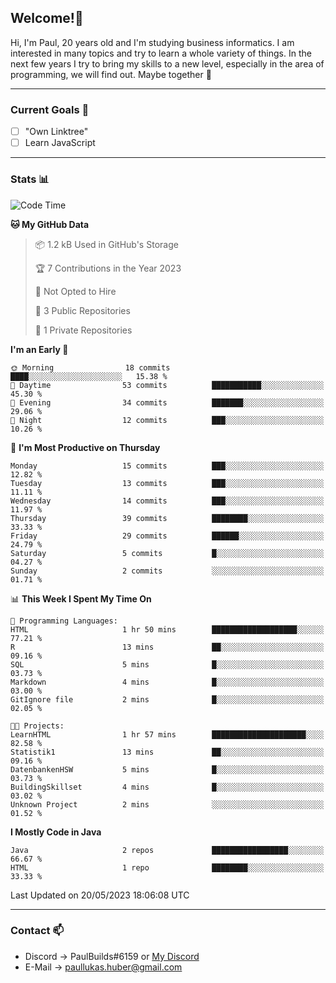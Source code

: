 ## Welcome!👋

Hi, I'm Paul, 20 years old and I'm studying business informatics. I am interested in many topics and try to learn a whole variety of things. In the next few years I try to bring my skills to a new level, especially in the area of programming, we will find out.
Maybe together 🤙

---
### Current Goals 🥅

- [ ] "Own Linktree"
- [ ] Learn JavaScript

---
### Stats 📊

<!--START_SECTION:waka-->
![Code Time](http://img.shields.io/badge/Code%20Time-67%20hrs%209%20mins-blue)

**🐱 My GitHub Data** 

> 📦 1.2 kB Used in GitHub's Storage 
 > 
> 🏆 7 Contributions in the Year 2023
 > 
> 🚫 Not Opted to Hire
 > 
> 📜 3 Public Repositories 
 > 
> 🔑 1 Private Repositories 
 > 
**I'm an Early 🐤** 

```text
🌞 Morning                18 commits          ████░░░░░░░░░░░░░░░░░░░░░   15.38 % 
🌆 Daytime                53 commits          ███████████░░░░░░░░░░░░░░   45.30 % 
🌃 Evening                34 commits          ███████░░░░░░░░░░░░░░░░░░   29.06 % 
🌙 Night                  12 commits          ███░░░░░░░░░░░░░░░░░░░░░░   10.26 % 
```
📅 **I'm Most Productive on Thursday** 

```text
Monday                   15 commits          ███░░░░░░░░░░░░░░░░░░░░░░   12.82 % 
Tuesday                  13 commits          ███░░░░░░░░░░░░░░░░░░░░░░   11.11 % 
Wednesday                14 commits          ███░░░░░░░░░░░░░░░░░░░░░░   11.97 % 
Thursday                 39 commits          ████████░░░░░░░░░░░░░░░░░   33.33 % 
Friday                   29 commits          ██████░░░░░░░░░░░░░░░░░░░   24.79 % 
Saturday                 5 commits           █░░░░░░░░░░░░░░░░░░░░░░░░   04.27 % 
Sunday                   2 commits           ░░░░░░░░░░░░░░░░░░░░░░░░░   01.71 % 
```


📊 **This Week I Spent My Time On** 

```text
💬 Programming Languages: 
HTML                     1 hr 50 mins        ███████████████████░░░░░░   77.21 % 
R                        13 mins             ██░░░░░░░░░░░░░░░░░░░░░░░   09.16 % 
SQL                      5 mins              █░░░░░░░░░░░░░░░░░░░░░░░░   03.73 % 
Markdown                 4 mins              █░░░░░░░░░░░░░░░░░░░░░░░░   03.00 % 
GitIgnore file           2 mins              █░░░░░░░░░░░░░░░░░░░░░░░░   02.05 % 

🐱‍💻 Projects: 
LearnHTML                1 hr 57 mins        █████████████████████░░░░   82.58 % 
Statistik1               13 mins             ██░░░░░░░░░░░░░░░░░░░░░░░   09.16 % 
DatenbankenHSW           5 mins              █░░░░░░░░░░░░░░░░░░░░░░░░   03.73 % 
BuildingSkillset         4 mins              █░░░░░░░░░░░░░░░░░░░░░░░░   03.02 % 
Unknown Project          2 mins              ░░░░░░░░░░░░░░░░░░░░░░░░░   01.52 % 
```

**I Mostly Code in Java** 

```text
Java                     2 repos             █████████████████░░░░░░░░   66.67 % 
HTML                     1 repo              ████████░░░░░░░░░░░░░░░░░   33.33 % 
```




 Last Updated on 20/05/2023 18:06:08 UTC
<!--END_SECTION:waka-->

---
### Contact 📫

* Discord -> PaulBuilds#6159 or [My Discord](https://discord.gg/7kq6UnB)
* E-Mail -> paullukas.huber@gmail.com
